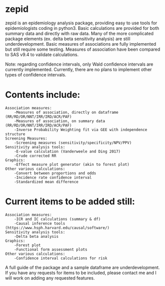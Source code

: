 # zepid
zepid is an epidemiology analysis package, providing easy to use tools for epidemiologists coding in python3. Basic calculations are provided for both summary data and directly with raw data. Many of the more complicated package elements (ex. delta beta sensitivity analysis) are still underdevelopment. Basic measures of associations are fully implemented but still require some testing. Measures of association have been compared to SAS v9.4 to validate calculations. 

Note: regarding confidence intervals, only Wald confidence intervals are currently implemented. Currently, there are no plans to implement other types of confidence intervals. 


# Contents include:
    Association measures:
        -Measures of association, directly on dataframe (RR/RD/OR/NNT/IRR/IRD/ACR/PAF)
        -Measures of association, on summary data (RR/RD/OR/NNT/IRR/IRD/ACR/PAF)
        -Inverse Probability Weighting fit via GEE with independence structure
    Screening Measures:
        -Screening measures (sensitivity/specificity/NPV/PPV)
    Sensitivity analysis tools:
        -E-value calculation (Vanderweele and Ding 2017)
        -Crude corrected RR
    Graphics:
        -Effect measure plot generator (akin to forest plot)
    Other various calculations:
        -Convert between proportions and odds
        -Incidence rate confidence interval
        -Standardized mean difference

# Current items to be added still:
    Association measures:
        -ICR and IC calculations (summary & df)
        -Causal inference tools (https://www.hsph.harvard.edu/causal/software/)
    Sensitivity analysis tools:
        -Delta beta analysis
    Graphics:
        -Forest plot
        -Functional form assessment plots
    Other various calculations:
        -Confidence interval calculations for risk

A full guide of the package and a sample dataframe are underdevelopment. If you have any requests for items to be included, please contact me and I will work on adding any requested features. 
